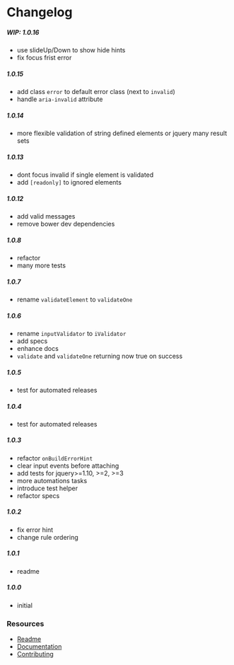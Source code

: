 # Changelog

##### WIP: 1.0.16
  * use slideUp/Down to show hide hints
  * fix focus frist error

##### 1.0.15
  * add class `error` to default error class (next to `invalid`)
  * handle `aria-invalid` attribute

##### 1.0.14
  * more flexible validation of string defined elements or jquery many result sets

##### 1.0.13
  * dont focus invalid if single element is validated
  * add `[readonly]` to ignored elements

##### 1.0.12
  * add valid messages
  * remove bower dev dependencies

##### 1.0.8
  * refactor
  * many more tests

##### 1.0.7
  * rename `validateElement` to `validateOne`

##### 1.0.6
  * rename `inputValidator` to `iValidator`
  * add specs
  * enhance docs
  * `validate` and `validateOne` returning now true on success

##### 1.0.5
  * test for automated releases

##### 1.0.4
  * test for automated releases

##### 1.0.3
  * refactor `onBuildErrorHint`
  * clear input events before attaching
  * add tests for jquery>=1.10, >=2, >=3
  * more automations tasks
  * introduce test helper
  * refactor specs

##### 1.0.2
  * fix error hint
  * change rule ordering

##### 1.0.1
  * readme

##### 1.0.0
  * initial

### Resources
  * [Readme](../README.md)
  * [Documentation](DOCUMENTATION.md)
  * [Contributing](CONTRIBUTING.md)
